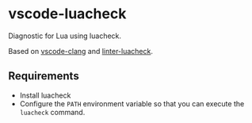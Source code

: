 # vscode-luacheck

Diagnostic for Lua using luacheck.

Based on [vscode-clang](https://github.com/mitaki28/vscode-clang)
and [linter-luacheck](https://github.com/AtomLinter/linter-luacheck).

## Requirements

* Install luacheck
* Configure the `PATH` environment variable so that you can execute
  the `luacheck` command.
